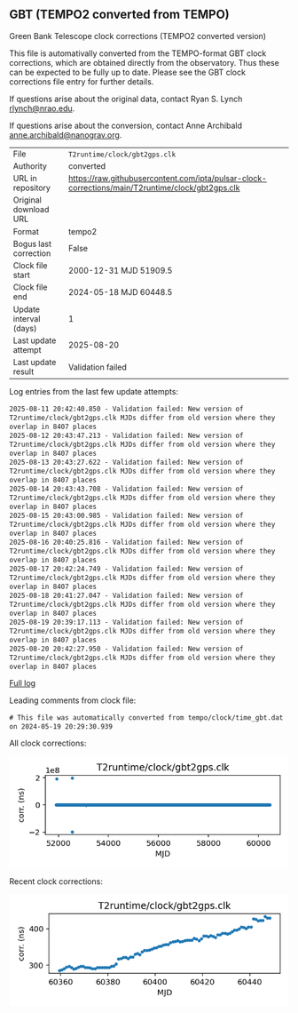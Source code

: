
## GBT (TEMPO2 converted from TEMPO)

Green Bank Telescope clock corrections (TEMPO2 converted version)

This file is automativally converted from the TEMPO-format GBT
clock corrections, which are obtained directly from the observatory.
Thus these can be expected to be fully up to date. Please see the
GBT clock corrections file entry for further details.

If questions arise about the original data, contact Ryan S. Lynch
<rlynch@nrao.edu>.

If questions arise about the conversion, contact Anne Archibald
<anne.archibald@nanograv.org>.

|     |     |
|:--- |:--- |
| File | `T2runtime/clock/gbt2gps.clk` |
| Authority | converted |
| URL in repository | <https://raw.githubusercontent.com/ipta/pulsar-clock-corrections/main/T2runtime/clock/gbt2gps.clk> |
| Original download URL | <None> |
| Format | tempo2 |
| Bogus last correction | False |
| Clock file start | 2000-12-31 MJD 51909.5 |
| Clock file end | 2024-05-18 MJD 60448.5 |
| Update interval (days) | 1 |
| Last update attempt | 2025-08-20 |
| Last update result | Validation failed |

Log entries from the last few update attempts:
```
2025-08-11 20:42:40.850 - Validation failed: New version of T2runtime/clock/gbt2gps.clk MJDs differ from old version where they overlap in 8407 places
2025-08-12 20:43:47.213 - Validation failed: New version of T2runtime/clock/gbt2gps.clk MJDs differ from old version where they overlap in 8407 places
2025-08-13 20:43:27.622 - Validation failed: New version of T2runtime/clock/gbt2gps.clk MJDs differ from old version where they overlap in 8407 places
2025-08-14 20:43:43.708 - Validation failed: New version of T2runtime/clock/gbt2gps.clk MJDs differ from old version where they overlap in 8407 places
2025-08-15 20:43:00.985 - Validation failed: New version of T2runtime/clock/gbt2gps.clk MJDs differ from old version where they overlap in 8407 places
2025-08-16 20:40:25.816 - Validation failed: New version of T2runtime/clock/gbt2gps.clk MJDs differ from old version where they overlap in 8407 places
2025-08-17 20:42:24.749 - Validation failed: New version of T2runtime/clock/gbt2gps.clk MJDs differ from old version where they overlap in 8407 places
2025-08-18 20:41:27.047 - Validation failed: New version of T2runtime/clock/gbt2gps.clk MJDs differ from old version where they overlap in 8407 places
2025-08-19 20:39:17.113 - Validation failed: New version of T2runtime/clock/gbt2gps.clk MJDs differ from old version where they overlap in 8407 places
2025-08-20 20:42:27.950 - Validation failed: New version of T2runtime/clock/gbt2gps.clk MJDs differ from old version where they overlap in 8407 places
```
[Full log](https://raw.githubusercontent.com/ipta/pulsar-clock-corrections/main/log/T2runtime/clock/gbt2gps.clk.log)

Leading comments from clock file:

    # This file was automatically converted from tempo/clock/time_gbt.dat on 2024-05-19 20:29:30.939



All clock corrections:

![plot of all clock corrections](gbt2gps.clk.png "All corrections")

Recent clock corrections:

![plot of recent clock corrections](gbt2gps.clk.short.png "Recent corrections")

